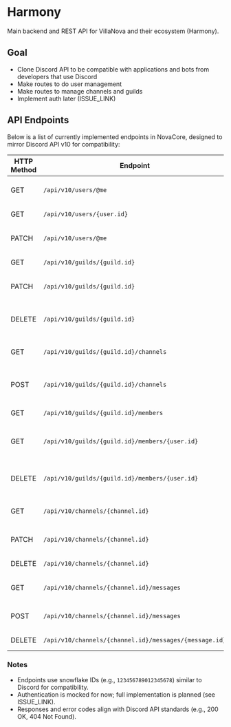 # Harmony

Main backend and REST API for VillaNova and their ecosystem (Harmony).

## Goal
- Clone Discord API to be compatible with applications and bots from developers that use Discord
- Make routes to do user management
- Make routes to manage channels and guilds
- Implement auth later (ISSUE_LINK)

## API Endpoints
Below is a list of currently implemented endpoints in NovaCore, designed to mirror Discord API v10 for compatibility:

| HTTP Method | Endpoint                                       | Description                          |
|-------------|------------------------------------------------|--------------------------------------|
| GET         | `/api/v10/users/@me`                          | Retrieve the current user's info     |
| GET         | `/api/v10/users/{user.id}`                    | Get a user by ID                     |
| PATCH       | `/api/v10/users/@me`                          | Update the current user's info       |
| GET         | `/api/v10/guilds/{guild.id}`                  | Retrieve guild info                  |
| PATCH       | `/api/v10/guilds/{guild.id}`                  | Update guild settings                |
| DELETE      | `/api/v10/guilds/{guild.id}`                  | Delete a guild (owner only)          |
| GET         | `/api/v10/guilds/{guild.id}/channels`         | List all channels in a guild         |
| POST        | `/api/v10/guilds/{guild.id}/channels`         | Create a new channel in the guild    |
| GET         | `/api/v10/guilds/{guild.id}/members`          | List guild members                   |
| GET         | `/api/v10/guilds/{guild.id}/members/{user.id}`| Get a specific member's details      |
| DELETE      | `/api/v10/guilds/{guild.id}/members/{user.id}`| Remove a member from the guild       |
| GET         | `/api/v10/channels/{channel.id}`              | Retrieve channel info                |
| PATCH       | `/api/v10/channels/{channel.id}`              | Update channel settings              |
| DELETE      | `/api/v10/channels/{channel.id}`              | Delete a channel                     |
| GET         | `/api/v10/channels/{channel.id}/messages`     | Get message history                  |
| POST        | `/api/v10/channels/{channel.id}/messages`     | Send a message to the channel        |
| DELETE      | `/api/v10/channels/{channel.id}/messages/{message.id}` | Delete a message            |

### Notes
- Endpoints use snowflake IDs (e.g., `123456789012345678`) similar to Discord for compatibility.
- Authentication is mocked for now; full implementation is planned (see ISSUE_LINK).
- Responses and error codes align with Discord API standards (e.g., 200 OK, 404 Not Found).
